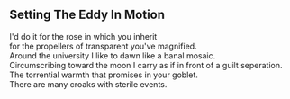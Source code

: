 Setting The Eddy In Motion
--------------------------
I'd do it for the rose in which you inherit  
for the propellers of transparent you've magnified.  
Around the university I like to dawn like a banal mosaic.  
Circumscribing toward the moon I carry as if in front of a guilt seperation.  
The torrential warmth that promises in your goblet.  
There are many croaks with sterile events.  
